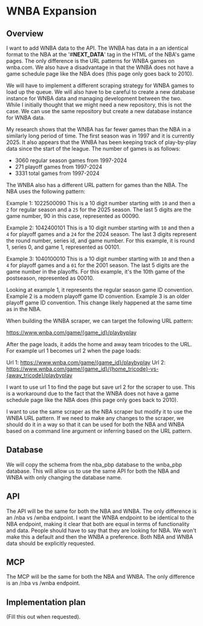 # WNBA Expansion

## Overview

I want to add WNBA data to the API. The WNBA has data in a an identical format to the NBA at the '#__NEXT_DATA__' tag in the HTML of the NBA's game pages. The only difference is the URL patterns for WNBA games on wnba.com. We also have a disadvantage in that the WNBA does not have a game schedule page like the NBA does (this page only goes back to 2010).

We will have to implement a different scraping strategy for WNBA games to load up the queue. We will also have to be careful to create a new database instance for WNBA data and managing development between the two. While I initially thought that we might need a new repository, this is not the case. We can use the same repository but create a new database instance for WNBA data. 

My research shows that the WNBA has far fewer games than the NBA in a similarly long period of time. The first season was in 1997 and it is currently 2025. It also appears that the WNBA has been keeping track of play-by-play data since the start of the league. The number of games is as follows:
- 3060 regular season games from 1997-2024
- 271 playoff games from 1997-2024
- 3331 total games from 1997-2024

The WNBA also has a different URL pattern for games than the NBA. The NBA uses the following pattern:

Example 1: 1022500090
This is a 10 digit number starting with `10` and then a `2` for regular season and a `25` for the 2025 season. The last 5 digits are the game number, 90 in this case, represented as 00090.

Example 2: 1042400101
This is a 10 digit number starting with `10` and then a `4` for playoff games and a `24` for the 2024 season. The last 3 digits represent the round number, series id, and game number. For this example, it is round 1, series 0, and game 1, represented as 00101.

Example 3: 1040100010
This is a 10 digit number starting with `10` and then a `4` for playoff games and a `01` for the 2001 season. The last 5 digits are the game number in the playoffs. For this example, it's the 10th game of the postseason, represented as 00010.

Looking at example 1, it represents the regular season game ID convention. Example 2 is a modern playoff game ID convention. Example 3 is an older playoff game ID convention. This change likely happened at the same time as in the NBA.

When building the WNBA scraper, we can target the following URL pattern:

https://www.wnba.com/game/{game_id}/playbyplay

After the page loads, it adds the home and away team tricodes to the URL. For example url 1 becomes url 2 when the page loads:

Url 1: https://www.wnba.com/game/{game_id}/playbyplay
Url 2: https://www.wnba.com/game/{game_id}/{home_tricode}-vs-{away_tricode}/playbyplay

I want to use url 1 to find the page but save url 2 for the scraper to use. This is a workaround due to the fact that the WNBA does not have a game schedule page like the NBA does (this page only goes back to 2010).

I want to use the same scraper as the NBA scraper but modify it to use the WNBA URL pattern. If we need to make any changes to the scraper, we should do it in a way so that it can be used for both the NBA and WNBA based on a command line argument or inferring based on the URL pattern.

## Database

We will copy the schema from the nba_pbp database to the wnba_pbp database. This will allow us to use the same API for both the NBA and WNBA with only changing the database name.

## API

The API will be the same for both the NBA and WNBA. The only difference is an /nba vs /wnba endpoint. I want the WNBA endpoint to be identical to the NBA endpoint, making it clear that both are equal in terms of functionality and data. People should have to say that they are looking for NBA. We won't make this a default and then the WNBA a preference. Both NBA and WNBA data should be explicitly requested.

## MCP

The MCP will be the same for both the NBA and WNBA. The only difference is an /nba vs /wnba endpoint.

## Implementation plan
(Fill this out when requested).
